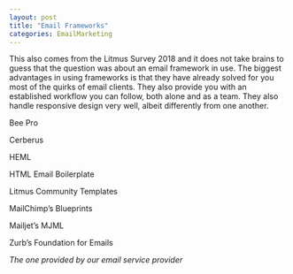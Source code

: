 ```yaml
---
layout: post
title: "Email Frameworks"
categories: EmailMarketing
---
```


This also comes from the Litmus Survey 2018 and it does not take brains to guess that the question was about an email framework in use. The biggest advantages in using frameworks is that they have already solved for you most of the quirks of email clients. They also provide you with an established workflow you can follow, both alone and as a team. They also handle responsive design very well, albeit differently from one another.


Bee Pro

Cerberus

HEML

HTML Email Boilerplate

Litmus Community Templates

MailChimp’s Blueprints

Mailjet’s MJML

Zurb’s Foundation for Emails

*The one provided by our email service provider*



